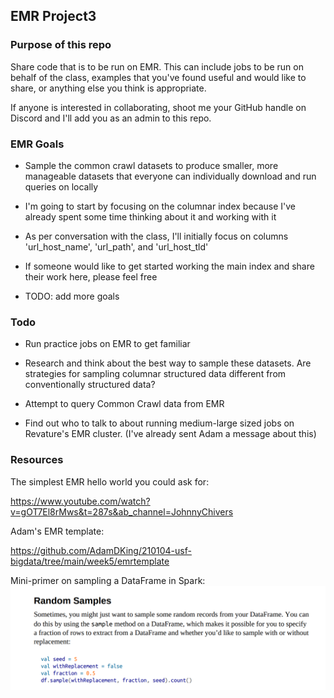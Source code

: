 ## EMR Project3
### Purpose of this repo
Share code that is to be run on EMR. This can include jobs to be run on behalf of the class, examples that you've found useful and would like to share, or anything else you think is appropriate.

If anyone is interested in collaborating, shoot me your GitHub handle on Discord and I'll add you as an admin to this repo.

### EMR Goals
- Sample the common crawl datasets to produce smaller, more manageable datasets that everyone can individually download and run queries on locally

- I'm going to start by focusing on the columnar index because I've already spent some time thinking about it and working with it

- As per conversation with the class, I'll initially focus on columns 'url_host_name', 'url_path', and 'url_host_tld'

- If someone would like to get started working the main index and share their work here,  please feel free

- TODO: add more goals

### Todo
- Run practice jobs on EMR to get familiar

- Research and think about the best way to sample these datasets. Are strategies for sampling columnar structured data different from conventionally structured data?

- Attempt to query Common Crawl data from EMR

- Find out who to talk to about running medium-large sized jobs on Revature's EMR cluster. (I've already sent Adam a message about this)

### Resources

The simplest EMR hello world you could ask for:

https://www.youtube.com/watch?v=gOT7El8rMws&t=287s&ab_channel=JohnnyChivers

Adam's EMR template:


https://github.com/AdamDKing/210104-usf-bigdata/tree/main/week5/emrtemplate

Mini-primer on sampling a DataFrame in Spark:
![Code snippet](spark-random-sample.png)
